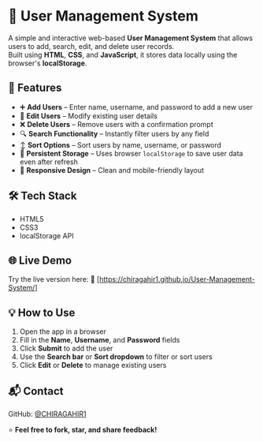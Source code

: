 # 👥 User Management System

A simple and interactive web-based **User Management System** that allows users to add, search, edit, and delete user records.  
Built using **HTML**, **CSS**, and **JavaScript**, it stores data locally using the browser's **localStorage**.

## 🚀 Features
- ➕ **Add Users** – Enter name, username, and password to add a new user
- 📝 **Edit Users** – Modify existing user details
- ❌ **Delete Users** – Remove users with a confirmation prompt
- 🔍 **Search Functionality** – Instantly filter users by any field
- ↕️ **Sort Options** – Sort users by name, username, or password
- 💾 **Persistent Storage** – Uses browser `localStorage` to save user data even after refresh
- 📱 **Responsive Design** – Clean and mobile-friendly layout

## 🛠️ Tech Stack
- HTML5  
- CSS3
- localStorage API

## 🌐 Live Demo
Try the live version here:
🔗 [https://chiragahir1.github.io/User-Management-System/]

## 💡 How to Use
1. Open the app in a browser  
2. Fill in the **Name**, **Username**, and **Password** fields  
3. Click **Submit** to add the user  
4. Use the **Search bar** or **Sort dropdown** to filter or sort users  
5. Click **Edit** or **Delete** to manage existing users

## 📬 Contact
GitHub: [@CHIRAGAHIR1](https://github.com/CHIRAGAHIR1)

⭐ **Feel free to fork, star, and share feedback!**
